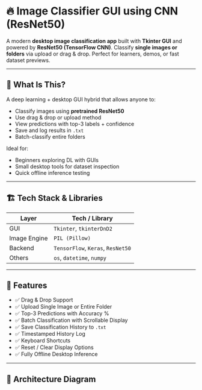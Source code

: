 # 🔥 Image Classifier GUI using CNN (ResNet50)

A modern **desktop image classification app** built with **Tkinter GUI** and powered by **ResNet50 (TensorFlow CNN)**. Classify **single images or folders** via upload or drag & drop. Perfect for learners, demos, or fast dataset previews.

---

## 🧠 What Is This?

A deep learning + desktop GUI hybrid that allows anyone to:

- Classify images using **pretrained ResNet50**
- Use drag & drop or upload method
- View predictions with top-3 labels + confidence
- Save and log results in `.txt`
- Batch-classify entire folders

Ideal for:
- Beginners exploring DL with GUIs
- Small desktop tools for dataset inspection
- Quick offline inference testing

---

## 🏗️ Tech Stack & Libraries

| Layer         | Tech / Library                      |
|--------------|--------------------------------------|
| GUI          | `Tkinter`, `tkinterDnD2`             |
| Image Engine | `PIL (Pillow)`                       |
| Backend      | `TensorFlow`, `Keras`, `ResNet50`    |
| Others       | `os`, `datetime`, `numpy`            |

---

## 🚀 Features

- ✅ Drag & Drop Support
- ✅ Upload Single Image or Entire Folder
- ✅ Top-3 Predictions with Accuracy %
- ✅ Batch Classification with Scrollable Display
- ✅ Save Classification History to `.txt`
- ✅ Timestamped History Log
- ✅ Keyboard Shortcuts
- ✅ Reset / Clear Display Options
- ✅ Fully Offline Desktop Inference

---

## 📐 Architecture Diagram

